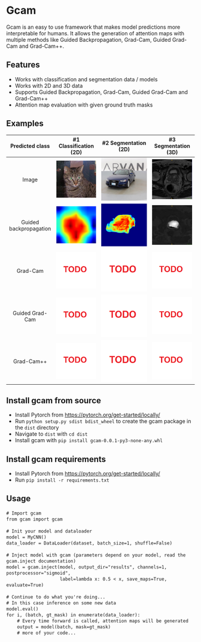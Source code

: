 # Gcam

Gcam is an easy to use framework that makes model predictions more interpretable for humans. 
It allows the generation of attention maps with multiple methods like Guided Backpropagation, 
Grad-Cam, Guided Grad-Cam and Grad-Cam++.

## Features

* Works with classification and segmentation data / models
* Works with 2D and 3D data
* Supports Guided Backpropagation, Grad-Cam, Guided Grad-Cam and Grad-Cam++
* Attention map evaluation with given ground truth masks

## Examples

|              Predicted class               |                       #1 Classification (2D)                        |                       #2 Segmentation (2D)                        |                       #3 Segmentation (3D)                      |
| :----------------------------------------: | :---------------------------------------------------: | :----------------------------------------------------------: | :-------------------------------------------------------: |
|                  Image                     |        ![](examples/images/class_2D_image.jpg)          |        ![](examples/images/seg_2D_image.png)          |        ![](examples/images/seg_3D_image.png)         |
|        Guided backpropagation              |    ![](examples/images/class_2D_gcam.png)      |    ![](examples/images/seg_2D_gcam.png)      |    ![](examples/images/seg_3D_gcam.png)      |
|                Grad-Cam                    |        ![](examples/images/todo.png)         |        ![](examples/images/todo.png)        |        ![](examples/images/todo.png)         |
|             Guided Grad-Cam                |       ![](examples/images/todo.png)       |       ![](examples/images/todo.png)       |       ![](examples/images/todo.png)        |
|               Grad-Cam++                   |        ![](examples/images/todo.png)         |        ![](examples/images/todo.png)         |        ![](examples/images/todo.png)         |


## Install gcam from source

* Install Pytorch from https://pytorch.org/get-started/locally/
* Run `python setup.py sdist bdist_wheel` to create the gcam package in the `dist` directory
* Navigate to `dist` with `cd dist`
* Install gcam with `pip install gcam-0.0.1-py3-none-any.whl`

## Install gcam requirements

* Install Pytorch from https://pytorch.org/get-started/locally/
* Run `pip install -r requirements.txt`

## Usage

```
# Import gcam
from gcam import gcam

# Init your model and dataloader
model = MyCNN()
data_loader = DataLoader(dataset, batch_size=1, shuffle=False)

# Inject model with gcam (parameters depend on your model, read the gcam.inject documentation)
model = gcam.inject(model, output_dir="results", channels=1, postprocessor="sigmoid",
                    label=lambda x: 0.5 < x, save_maps=True, evaluate=True)

# Continue to do what you're doing...
# In this case inference on some new data
model.eval()
for i, (batch, gt_mask) in enumerate(data_loader):
    # Every time forward is called, attention maps will be generated
    output = model(batch, mask=gt_mask)
    # more of your code...
```